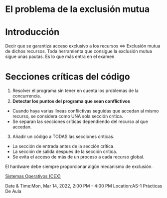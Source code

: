 

# El problema de la exclusión mutua
# Introducción

Decir que se garantiza acceso exclusivo a los recursos <=> Exclusión mutua de dichos recursos.
Toda herramienta que consigue la exclusión mutua sigue unas pautas. Es lo que más entra en el examen.


# Secciones críticas del código

1. Resolver el programa sin tener en cuenta los problemas de la concurrencia.
2. **Detectar los puntos del programa que sean conflictivos**
  * Cuando haya varias líneas conflictivas seguidas que accedan al mismo recurso, se considera como UNA sola sección crítica.
  * Se separan las secciones críticas dependiendo del recurso al que accedan.
3. Añadir un código a TODAS las secciones críticas.
  * La sección de entrada antes de la sección crítica.
  * La sección de salida después de la sección crítica.
  * Se evita el acceso de más de un proceso a cada recurso global.


El hardware debe siempre proporcionar algún mecanismo de exclusión.



[Sistemas Operativos (CEX)](https://www.google.com/calendar/event?eid=XzhkOWxjZ3JmZHByNmFzams2NHJtMnBobmNncmoycDlwY2tybTRkOW03MG8zOGMxbDYwcW00Y3BsY29zM2dvaGc3MHEwIHVuZGVyc2NvcmViaXNAbQ)

Date & Time:Mon, Mar 14, 2022, 2:00 PM - 4:00 PM
Location:AS-1
Prácticas De Aula
